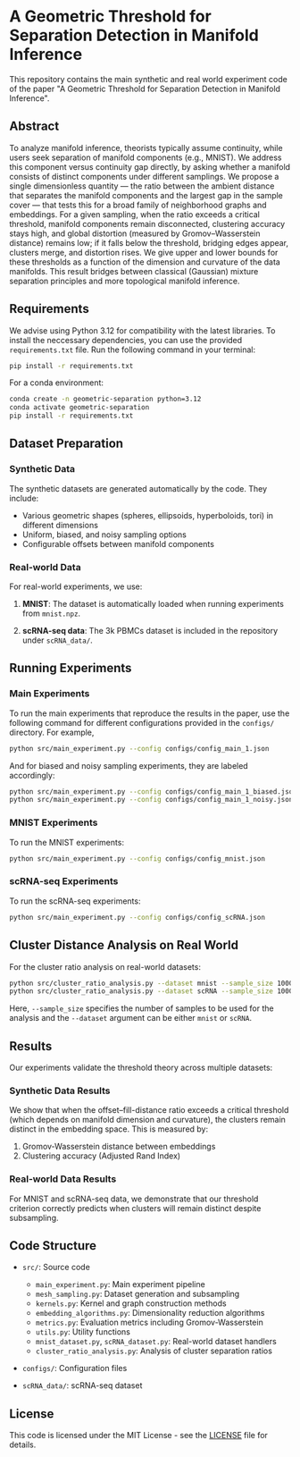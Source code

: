 # A Geometric Threshold for Separation Detection in Manifold Inference

This repository contains the main synthetic and real world experiment code of the paper "A Geometric Threshold for Separation Detection in Manifold Inference".

## Abstract

To analyze manifold inference, theorists typically assume continuity, while users seek separation of manifold components (e.g., MNIST). We address this component versus continuity gap directly, by asking whether a manifold consists of distinct components under different samplings. We propose a single dimensionless quantity — the ratio between the ambient distance that separates the manifold components and the largest gap in the sample cover — that tests this for a broad family of neighborhood graphs and embeddings.  For a given sampling,
when the ratio exceeds a critical threshold, manifold components remain disconnected, clustering accuracy stays high, and global distortion (measured by Gromov–Wasserstein distance) remains low; if it falls below the threshold, bridging edges appear, clusters merge, and distortion rises.  We give upper and lower bounds for these thresholds as a function of the dimension and curvature of the data manifolds. This result bridges between classical (Gaussian) mixture separation principles and more topological manifold inference.

## Requirements
We advise using Python 3.12 for compatibility with the latest libraries. To install the neccessary dependencies, you can use the provided `requirements.txt` file. Run the following command in your terminal:

```bash
pip install -r requirements.txt
```

For a conda environment:

```bash
conda create -n geometric-separation python=3.12
conda activate geometric-separation
pip install -r requirements.txt
```

## Dataset Preparation

### Synthetic Data

The synthetic datasets are generated automatically by the code. They include:

- Various geometric shapes (spheres, ellipsoids, hyperboloids, tori) in different dimensions
- Uniform, biased, and noisy sampling options
- Configurable offsets between manifold components

### Real-world Data

For real-world experiments, we use:

1. **MNIST**: The dataset is automatically loaded when running experiments from `mnist.npz`.

2. **scRNA-seq data**: The 3k PBMCs dataset is included in the repository under `scRNA_data/`.

## Running Experiments

### Main Experiments

To run the main experiments that reproduce the results in the paper, use the following command for different configurations provided in the `configs/` directory. For example,

```bash
python src/main_experiment.py --config configs/config_main_1.json
```

And for biased and noisy sampling experiments, they are labeled accordingly:

```bash
python src/main_experiment.py --config configs/config_main_1_biased.json
python src/main_experiment.py --config configs/config_main_1_noisy.json
```

### MNIST Experiments

To run the MNIST experiments:

```bash
python src/main_experiment.py --config configs/config_mnist.json
```

### scRNA-seq Experiments

To run the scRNA-seq experiments:

```bash
python src/main_experiment.py --config configs/config_scRNA.json
```

## Cluster Distance Analysis on Real World

For the cluster ratio analysis on real-world datasets:

```bash
python src/cluster_ratio_analysis.py --dataset mnist --sample_size 1000,500
python src/cluster_ratio_analysis.py --dataset scRNA --sample_size 1000,500
```

Here, `--sample_size` specifies the number of samples to be used for the analysis and the `--dataset` argument can be either `mnist` or `scRNA`.

## Results

Our experiments validate the threshold theory across multiple datasets:

### Synthetic Data Results

We show that when the offset–fill-distance ratio exceeds a critical threshold (which depends on manifold dimension and curvature), the clusters remain distinct in the embedding space. This is measured by:

1. Gromov-Wasserstein distance between embeddings
2. Clustering accuracy (Adjusted Rand Index)

### Real-world Data Results

For MNIST and scRNA-seq data, we demonstrate that our threshold criterion correctly predicts when clusters will remain distinct despite subsampling.

## Code Structure

- `src/`: Source code
  - `main_experiment.py`: Main experiment pipeline
  - `mesh_sampling.py`: Dataset generation and subsampling
  - `kernels.py`: Kernel and graph construction methods
  - `embedding_algorithms.py`: Dimensionality reduction algorithms
  - `metrics.py`: Evaluation metrics including Gromov-Wasserstein
  - `utils.py`: Utility functions
  - `mnist_dataset.py`, `scRNA_dataset.py`: Real-world dataset handlers
  - `cluster_ratio_analysis.py`: Analysis of cluster separation ratios

- `configs/`: Configuration files
- `scRNA_data/`: scRNA-seq dataset


## License

This code is licensed under the MIT License - see the [LICENSE](LICENSE) file for details.
